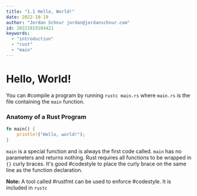 ```yaml
---
title: "1.1 Hello, World!"
date: 2022-10-19
author: "Jordan Schnur jordan@jordanschnur.com"
id: 20221019184421
keywords:
  - "introduction"
  - "rust"
  - "main"
---
```


# Hello, World!

You can #compile a program by running `rustc main.rs` where `main.rs` is the file containing the `main` function.

### Anatomy of a Rust Program

```rust
fn main() {
    println!("Hello, world!");
}
```
`main` is a special function and is always the first code called. `main` has no parameters and returns nothing. Rust requires all functions to be wrapped in `{}` curly braces. It's good #codestyle to place the curly brace on the same line as the function declaration.


**Note:** A tool called #rustfmt can be used to enforce #codestyle. It is included in `rustc`
